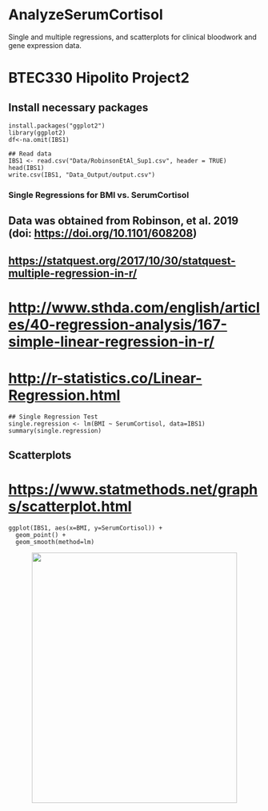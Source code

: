 # AnalyzeSerumCortisol
Single and multiple regressions, and scatterplots for clinical bloodwork and gene expression data.

# BTEC330 Hipolito Project2

## Install necessary packages
```
install.packages("ggplot2")
library(ggplot2)
df<-na.omit(IBS1)

## Read data
IBS1 <- read.csv("Data/RobinsonEtAl_Sup1.csv", header = TRUE)
head(IBS1)
write.csv(IBS1, "Data_Output/output.csv")
```

###  Single Regressions for BMI vs. SerumCortisol
## Data was obtained from Robinson, et al. 2019 (doi: https://doi.org/10.1101/608208)
## https://statquest.org/2017/10/30/statquest-multiple-regression-in-r/
#  http://www.sthda.com/english/articles/40-regression-analysis/167-simple-linear-regression-in-r/
#  http://r-statistics.co/Linear-Regression.html
```
## Single Regression Test
single.regression <- lm(BMI ~ SerumCortisol, data=IBS1)
summary(single.regression)
```

## Scatterplots
# https://www.statmethods.net/graphs/scatterplot.html

```
ggplot(IBS1, aes(x=BMI, y=SerumCortisol)) +
  geom_point() +    
  geom_smooth(method=lm) 
```
<p align="center">
  <img width="410" height="500" src="../master/Images/Rplot02.png">
</p>
  
